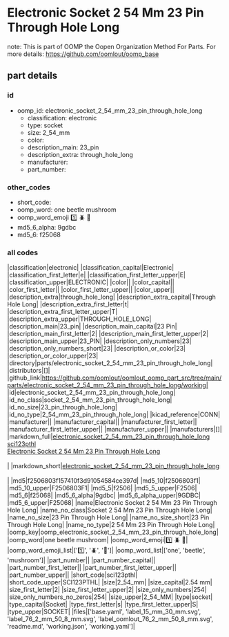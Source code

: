 # Electronic Socket 2 54 Mm 23 Pin Through Hole Long  

note: This is part of OOMP the Oopen Organization Method For Parts. For more details: https://github.com/oomlout/oomp_base

##  part details





### id
* oomp_id: electronic_socket_2_54_mm_23_pin_through_hole_long
  * classification: electronic
  * type: socket
  * size: 2_54_mm
  * color: 
  * description_main: 23_pin
  * description_extra: through_hole_long
  * manufacturer: 
  * part_number: 

### other_codes
* short_code: 
* oomp_word: one beetle mushroom
* oomp_word_emoji :one: :beetle: :mushroom:
* md5_6_alpha: 9gdbc
* md5_6: f25068

### all codes 
|classification|electronic|
|classification_capital|Electronic|
|classification_first_letter|e|
|classification_first_letter_upper|E|
|classification_upper|ELECTRONIC|
|color||
|color_capital||
|color_first_letter||
|color_first_letter_upper||
|color_upper||
|description_extra|through_hole_long|
|description_extra_capital|Through Hole Long|
|description_extra_first_letter|t|
|description_extra_first_letter_upper|T|
|description_extra_upper|THROUGH_HOLE_LONG|
|description_main|23_pin|
|description_main_capital|23 Pin|
|description_main_first_letter|2|
|description_main_first_letter_upper|2|
|description_main_upper|23_PIN|
|description_only_numbers|23|
|description_only_numbers_short|23|
|description_or_color|23|
|description_or_color_upper|23|
|directory|parts/electronic_socket_2_54_mm_23_pin_through_hole_long|
|distributors|[]|
|github_link|https://github.com/oomlout/oomlout_oomp_part_src/tree/main/parts/electronic_socket_2_54_mm_23_pin_through_hole_long/working|
|id|electronic_socket_2_54_mm_23_pin_through_hole_long|
|id_no_class|socket_2_54_mm_23_pin_through_hole_long|
|id_no_size|23_pin_through_hole_long|
|id_no_type|2_54_mm_23_pin_through_hole_long|
|kicad_reference|CONN|
|manufacturer||
|manufacturer_capital||
|manufacturer_first_letter||
|manufacturer_first_letter_upper||
|manufacturer_upper||
|manufacturers|[]|
|markdown_full|[electronic_socket_2_54_mm_23_pin_through_hole_long](https://github.com/oomlout/oomlout_oomp_part_src/tree/main/parts/electronic_socket_2_54_mm_23_pin_through_hole_long/working)<br>[sci123pthl](https://github.com/oomlout/oomlout_oomp_part_src/tree/main/parts/electronic_socket_2_54_mm_23_pin_through_hole_long/working)<br>[Electronic Socket 2 54 Mm 23 Pin Through Hole Long](https://github.com/oomlout/oomlout_oomp_part_src/tree/main/parts/electronic_socket_2_54_mm_23_pin_through_hole_long/working)<br><br>|
|markdown_short|[electronic_socket_2_54_mm_23_pin_through_hole_long](https://github.com/oomlout/oomlout_oomp_part_src/tree/main/parts/electronic_socket_2_54_mm_23_pin_through_hole_long/working)<br><br>|
|md5|f2506803f157410f3d91054584ce397d|
|md5_10|f2506803f1|
|md5_10_upper|F2506803F1|
|md5_5|f2506|
|md5_5_upper|F2506|
|md5_6|f25068|
|md5_6_alpha|9gdbc|
|md5_6_alpha_upper|9GDBC|
|md5_6_upper|F25068|
|name|Electronic Socket 2 54 Mm 23 Pin Through Hole Long|
|name_no_class|Socket 2 54 Mm 23 Pin Through Hole Long|
|name_no_size|23 Pin Through Hole Long|
|name_no_size_short|23 Pin Through Hole Long|
|name_no_type|2 54 Mm 23 Pin Through Hole Long|
|oomp_key|oomp_electronic_socket_2_54_mm_23_pin_through_hole_long|
|oomp_word|one beetle mushroom|
|oomp_word_emoji|:one: :beetle: :mushroom:|
|oomp_word_emoji_list|[':one:', ':beetle:', ':mushroom:']|
|oomp_word_list|['one', 'beetle', 'mushroom']|
|part_number||
|part_number_capital||
|part_number_first_letter||
|part_number_first_letter_upper||
|part_number_upper||
|short_code|sci123pthl|
|short_code_upper|SCI123PTHL|
|size|2_54_mm|
|size_capital|2.54 mm|
|size_first_letter|2|
|size_first_letter_upper|2|
|size_only_numbers|254|
|size_only_numbers_no_zeros|254|
|size_upper|2_54_MM|
|type|socket|
|type_capital|Socket|
|type_first_letter|s|
|type_first_letter_upper|S|
|type_upper|SOCKET|
|files|['base.yaml', 'label_15_mm_30_mm.svg', 'label_76_2_mm_50_8_mm.svg', 'label_oomlout_76_2_mm_50_8_mm.svg', 'readme.md', 'working.json', 'working.yaml']|
